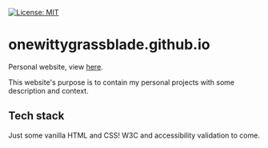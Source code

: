 [![License: MIT](https://img.shields.io/badge/License-MIT-yellow.svg)](https://opensource.org/licenses/MIT)

# onewittygrassblade.github.io
Personal website, view [here](https://onewittygrassblade.github.io).

This website's purpose is to contain my personal projects with some description and context.

## Tech stack
Just some vanilla HTML and CSS! W3C and accessibility validation to come.
